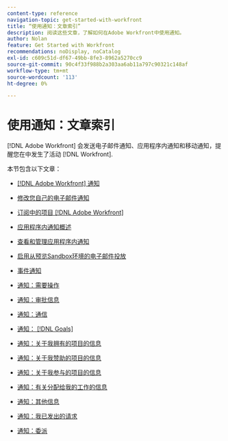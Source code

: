 ```yaml
---
content-type: reference
navigation-topic: get-started-with-workfront
title: “使用通知：文章索引”
description: 阅读这些文章，了解如何在Adobe Workfront中使用通知。
author: Nolan
feature: Get Started with Workfront
recommendations: noDisplay, noCatalog
exl-id: c609c51d-df67-49bb-8fe3-8962a5270cc9
source-git-commit: 90c4f33f988b2a303aa6ab11a797c90321c148af
workflow-type: tm+mt
source-wordcount: '113'
ht-degree: 0%

---
```


# 使用通知：文章索引

[!DNL Adobe Workfront] 会发送电子邮件通知、应用程序内通知和移动通知，提醒您在中发生了活动 [!DNL Workfront].

<!-- Audited: 01/2024 -->

本节包含以下文章：

* [[!DNL Adobe Workfront] 通知](../../workfront-basics/using-notifications/wf-notifications.md)
* [修改您自己的电子邮件通知](../../workfront-basics/using-notifications/activate-or-deactivate-your-own-event-notifications.md)
* [订阅中的项目 [!DNL Adobe Workfront]](../../workfront-basics/using-notifications/subscribe-to-items-in-workfront.md)
* [应用程序内通知概述](../../workfront-basics/using-notifications/in-app-notifications-overview.md)
* [查看和管理应用程序内通知](../../workfront-basics/using-notifications/view-and-manage-in-app-notifications.md)
* [启用从预览Sandbox环境的电子邮件投放](../../workfront-basics/using-notifications/enable-delivery-emails-from-preview-sandbox-environment.md)
* [事件通知](../../workfront-basics/using-notifications/event-notifications.md)

  <!--
  <li data-mc-conditions="QuicksilverOrClassic.Draft mode"><a href="../../workfront-basics/using-notifications/opt-out-of-email-notifications.md" class="MCXref xref" xrefformat="{para}">Opt out of email notifications</a> </li>
  -->

* [通知：需要操作](../../workfront-basics/using-notifications/notifications-action-needed.md)
* [通知：审批信息](../../workfront-basics/using-notifications/notifications-approval-information.md)
* [通知：通信](../../workfront-basics/using-notifications/notifications-communication.md)
* [通知： [!DNL Goals]](../../workfront-basics/using-notifications/notifications-goals.md)
* [通知：关于我拥有的项目的信息](../../workfront-basics/using-notifications/notifications-information-about-projects-i-own.md)
* [通知：关于我赞助的项目的信息](../../workfront-basics/using-notifications/notifications-information-about-projects-i-sponsor.md)
* [通知：关于我参与的项目的信息](../../workfront-basics/using-notifications/notifications-information-about-projects-im-on.md)
* [通知：有关分配给我的工作的信息](../../workfront-basics/using-notifications/notifications-information-about-work-assigned-to-me.md)
* [通知：其他信息](../../workfront-basics/using-notifications/notifications-misc-information.md)
* [通知：我已发出的请求](../../workfront-basics/using-notifications/notifications-requests-i-have-made.md)
* [通知：委派](../../workfront-basics/using-notifications/notifications-delegation.md)
